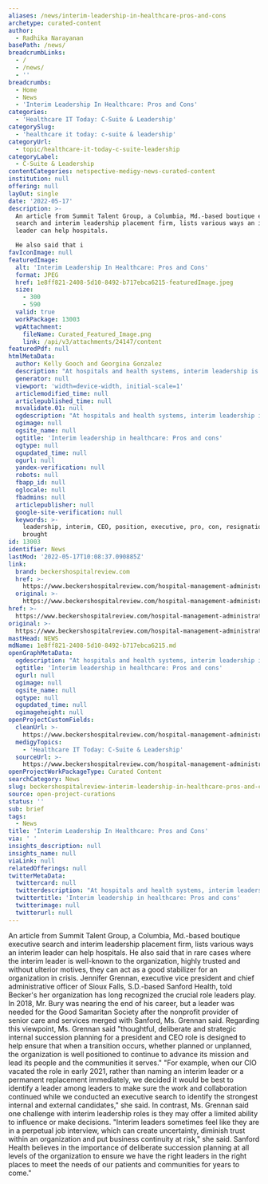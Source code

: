 ```yaml
---
aliases: /news/interim-leadership-in-healthcare-pros-and-cons
archetype: curated-content
author:
  - Radhika Narayanan
basePath: /news/
breadcrumbLinks:
  - /
  - /news/
  - ''
breadcrumbs:
  - Home
  - News
  - 'Interim Leadership In Healthcare: Pros and Cons'
categories:
  - 'Healthcare IT Today: C-Suite & Leadership'
categorySlug:
  - 'healthcare it today: c-suite & leadership'
categoryUrl:
  - topic/healthcare-it-today-c-suite-leadership
categoryLabel:
  - C-Suite & Leadership
contentCategories: netspective-medigy-news-curated-content
institution: null
offering: null
layOut: single
date: '2022-05-17'
description: >-
  An article from Summit Talent Group, a Columbia, Md.-based boutique executive
  search and interim leadership placement firm, lists various ways an interim
  leader can help hospitals.

  He also said that i
favIconImage: null
featuredImage:
  alt: 'Interim Leadership In Healthcare: Pros and Cons'
  format: JPEG
  href: 1e8ff821-2408-5d10-8492-b717ebca6215-featuredImage.jpeg
  size:
    - 300
    - 590
  valid: true
  workPackage: 13003
  wpAttachment:
    fileName: Curated_Featured_Image.png
    link: /api/v3/attachments/24147/content
featuredPdf: null
htmlMetaData:
  author: Kelly Gooch and Georgina Gonzalez
  description: "At hospitals and health systems, interim leadership is brought in when an executive position becomes vacant, whether that be through a resignation, promotion or other means.\_"
  generator: null
  viewport: 'width=device-width, initial-scale=1'
  articlemodified_time: null
  articlepublished_time: null
  msvalidate.01: null
  ogdescription: "At hospitals and health systems, interim leadership is brought in when an executive position becomes vacant, whether that be through a resignation, promotion or other means.\_"
  ogimage: null
  ogsite_name: null
  ogtitle: 'Interim leadership in healthcare: Pros and cons'
  ogtype: null
  ogupdated_time: null
  ogurl: null
  yandex-verification: null
  robots: null
  fbapp_id: null
  oglocale: null
  fbadmins: null
  articlepublisher: null
  google-site-verification: null
  keywords: >-
    leadership, interim, CEO, position, executive, pro, con, resignation, means,
    brought
id: 13003
identifier: News
lastMod: '2022-05-17T10:08:37.090885Z'
link:
  brand: beckershospitalreview.com
  href: >-
    https://www.beckershospitalreview.com/hospital-management-administration/interim-leadership-in-healthcare-pros-and-cons.html
  original: >-
    https://www.beckershospitalreview.com/hospital-management-administration/interim-leadership-in-healthcare-pros-and-cons.html
href: >-
  https://www.beckershospitalreview.com/hospital-management-administration/interim-leadership-in-healthcare-pros-and-cons.html
original: >-
  https://www.beckershospitalreview.com/hospital-management-administration/interim-leadership-in-healthcare-pros-and-cons.html
mastHead: NEWS
mdName: 1e8ff821-2408-5d10-8492-b717ebca6215.md
openGraphMetaData:
  ogdescription: "At hospitals and health systems, interim leadership is brought in when an executive position becomes vacant, whether that be through a resignation, promotion or other means.\_"
  ogtitle: 'Interim leadership in healthcare: Pros and cons'
  ogurl: null
  ogimage: null
  ogsite_name: null
  ogtype: null
  ogupdated_time: null
  ogimageheight: null
openProjectCustomFields:
  cleanUrl: >-
    https://www.beckershospitalreview.com/hospital-management-administration/interim-leadership-in-healthcare-pros-and-cons.html
  medigyTopics:
    - 'Healthcare IT Today: C-Suite & Leadership'
  sourceUrl: >-
    https://www.beckershospitalreview.com/hospital-management-administration/interim-leadership-in-healthcare-pros-and-cons.html
openProjectWorkPackageType: Curated Content
searchCategory: News
slug: beckershospitalreview-interim-leadership-in-healthcare-pros-and-cons
source: open-project-curations
status: ''
sub: brief
tags:
  - News
title: 'Interim Leadership In Healthcare: Pros and Cons'
via: ' '
insights_description: null
insights_name: null
viaLink: null
relatedOfferings: null
twitterMetaData:
  twittercard: null
  twitterdescription: "At hospitals and health systems, interim leadership is brought in when an executive position becomes vacant, whether that be through a resignation, promotion or other means.\_"
  twittertitle: 'Interim leadership in healthcare: Pros and cons'
  twitterimage: null
  twitterurl: null
---
```

<p>An article from Summit Talent Group, a Columbia, Md.-based boutique executive search and interim leadership placement firm, lists various ways an interim leader can help hospitals.
He also said that in rare cases where the interim leader is well-known to the organization, highly trusted and without ulterior motives, they can act as a good stabilizer for an organization in crisis.
Jennifer Grennan, executive vice president and chief administrative officer of Sioux Falls, S.D.-based Sanford Health, told Becker's her organization has long recognized the crucial role leaders play.
In 2018, Mr. Bury was nearing the end of his career, but a leader was needed for the Good Samaritan Society after the nonprofit provider of senior care and services merged with Sanford, Ms. Grennan said.
Regarding this viewpoint, Ms. Grennan said "thoughtful, deliberate and strategic internal succession planning for a president and CEO role is designed to help ensure that when a transition occurs, whether planned or unplanned, the organization is well positioned to continue to advance its mission and lead its people and the communities it serves." 
"For example, when our CIO vacated the role in early 2021, rather than naming an interim leader or a permanent replacement immediately, we decided it would be best to identify a leader among leaders to make sure the work and collaboration continued while we conducted an executive search to identify the strongest internal and external candidates," she said.
In contrast, Ms. Grennan said one challenge with interim leadership roles is they may offer a limited ability to influence or make decisions.
"Interim leaders sometimes feel like they are in a perpetual job interview, which can create uncertainty, diminish trust within an organization and put business continuity at risk," she said.
Sanford Health believes in the importance of deliberate succession planning at all levels of the organization to ensure we have the right leaders in the right places to meet the needs of our patients and communities for years to come."</p>